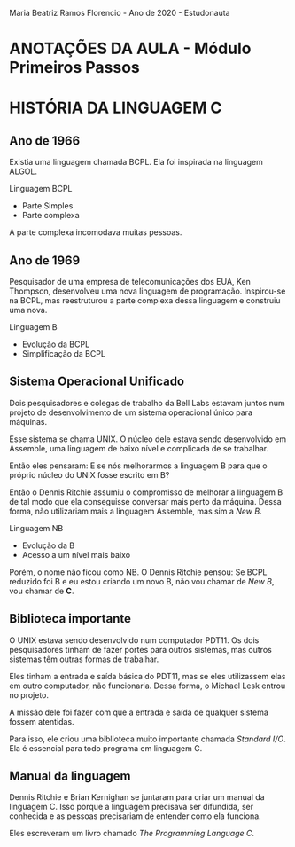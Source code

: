 Maria Beatriz Ramos Florencio - Ano de 2020 - Estudonauta
# ANOTAÇÕES DA AULA - Módulo Primeiros Passos

# HISTÓRIA DA LINGUAGEM C

## Ano de 1966

Existia uma linguagem chamada BCPL. Ela foi inspirada na linguagem ALGOL.

Linguagem BCPL 
- Parte Simples
- Parte complexa

A parte complexa incomodava muitas pessoas. 

## Ano de 1969

Pesquisador de uma empresa de telecomunicações dos EUA, Ken Thompson, desenvolveu uma nova linguagem de programação. Inspirou-se na BCPL, mas reestruturou a parte complexa dessa linguagem e construiu uma nova.

Linguagem B
- Evolução da BCPL
- Simplificação da BCPL

## Sistema Operacional Unificado

Dois pesquisadores e colegas de trabalho da Bell Labs estavam juntos num projeto de desenvolvimento de um sistema operacional único para máquinas.

Esse sistema se chama UNIX. O núcleo dele estava sendo desenvolvido em Assemble, uma linguagem de baixo nível e complicada de se trabalhar.

Então eles pensaram: E se nós melhorarmos a linguagem B para que o próprio núcleo do UNIX fosse escrito em B?

Então o Dennis Ritchie assumiu o compromisso de melhorar a linguagem B de tal modo que ela conseguisse conversar mais perto da máquina. Dessa forma, não utilizariam mais a linguagem Assemble, mas sim a *New B*. 

Linguagem NB
- Evolução da B
- Acesso a um nível mais baixo

Porém, o nome não ficou como NB. O Dennis Ritchie pensou: Se BCPL reduzido foi B e eu estou criando um novo B, não vou chamar de *New B*, vou chamar de **C**.

## Biblioteca importante

O UNIX estava sendo desenvolvido num computador PDT11. Os dois pesquisadores tinham de fazer portes para outros sistemas, mas outros sistemas têm outras formas de trabalhar. 

Eles tinham a entrada e saída básica do PDT11, mas se eles utilizassem elas em outro computador, não funcionaria. Dessa forma, o Michael Lesk entrou no projeto.

A missão dele foi fazer com que a entrada e saída de qualquer sistema fossem atentidas. 

Para isso, ele criou uma biblioteca muito importante chamada *Standard I/O*. Ela é essencial para todo programa em linguagem C.

## Manual da linguagem

Dennis Ritchie e Brian Kernighan se juntaram para criar um manual da linguagem C. Isso porque a linguagem precisava ser difundida, ser conhecida e as pessoas precisariam de entender como ela funciona.

Eles escreveram um livro chamado *The Programming Language C*.
